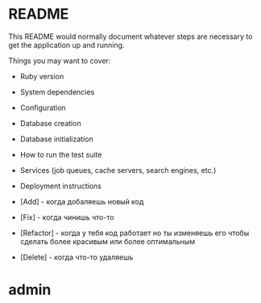 # README

This README would normally document whatever steps are necessary to get the
application up and running.

Things you may want to cover:

* Ruby version

* System dependencies

* Configuration

* Database creation

* Database initialization

* How to run the test suite

* Services (job queues, cache servers, search engines, etc.)

* Deployment instructions

* [Add] - когда добаляешь новый код
* [Fix] - когда чинишь что-то
* [Refactor] - когда у тебя код работает но ты изменяешь его чтобы сделать более красивым или более оптимальным
* [Delete] - когда что-то удаляешь
 
# admin
